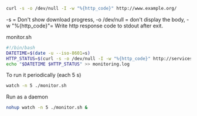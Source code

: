 
```bash
curl -s -o /dev/null -I -w "%{http_code}" http://www.example.org/
```
-s = Don't show download progress, -o /dev/null = don't display the body, -w "%{http_code}"= Write http response code to stdout after exit.

monitor.sh
```bash
#!/bin/bash
DATETIME=$(date -u --iso-8601=s)
HTTP_STATUS=$(curl -s -o /dev/null -I -w "%{http_code}" http://services.dc1.ovid.com/QueryMapping/version)
echo "$DATETIME $HTTP_STATUS" >> monitoring.log
```

To run it periodically (each 5 s)
```bash
watch -n 5 ./monitor.sh
```

Run as a daemon
```bash
nohup watch -n 5 ./monitor.sh &
```